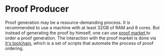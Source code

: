 # Proof Producer

Proof generation may be a resource-demanding process. It is recommended to use a machine with at least 32GB of RAM and 8 cores. But instead of generating the proof by himself, one can use [proof market ](https://proof.market)to order a proof generation. The interaction with the proof market is done via [it's toolchain](https://github.com/NilFoundation/proof-market-toolchain), which is a set of scripts that automate the process of proof ordering.





